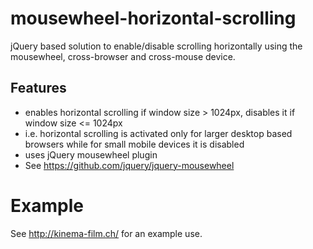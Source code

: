 # mousewheel-horizontal-scrolling
jQuery based solution to enable/disable scrolling horizontally using the mousewheel, cross-browser and cross-mouse device.

## Features
* enables horizontal scrolling if window size > 1024px, disables it if window size <= 1024px
* i.e. horizontal scrolling is activated only for larger desktop based browsers while for small mobile devices it is disabled
* uses jQuery mousewheel plugin
* See https://github.com/jquery/jquery-mousewheel

# Example
See http://kinema-film.ch/ for an example use.
